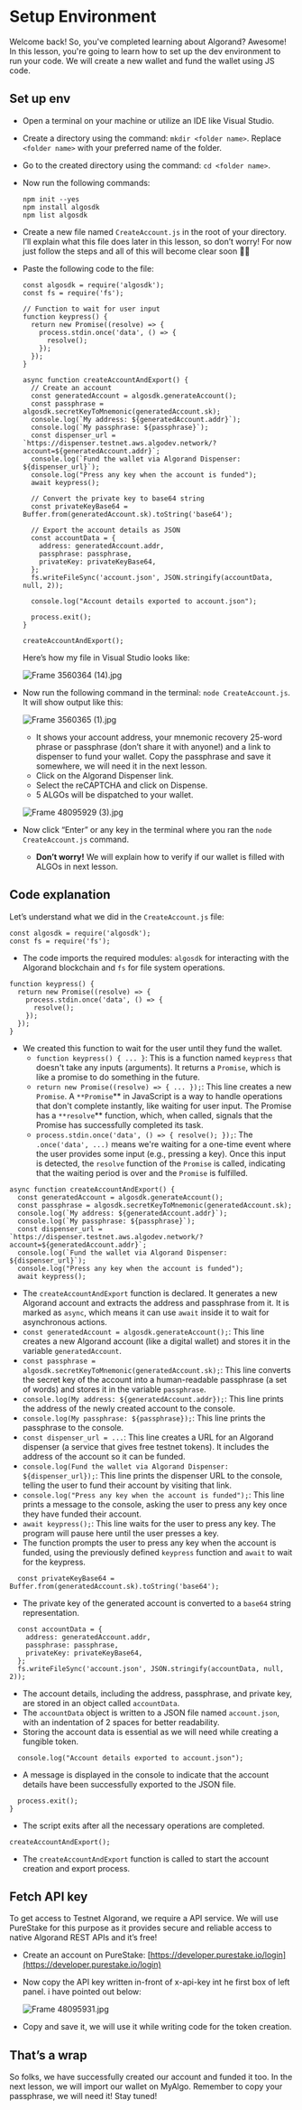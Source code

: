 # Setup Environment

Welcome back!  So, you've completed learning about Algorand? Awesome! In this lesson, you're going to learn how to set up the dev environment to run your code. We will create a new wallet and fund the wallet using JS code. 

## Set up env

- Open a terminal on your machine or utilize an IDE like Visual Studio.
- Create a directory using the command: `mkdir <folder name>`. Replace `<folder name>` with your preferred name of the folder.
- Go to the created directory using the command: `cd <folder name>`.
- Now run the following commands:
    
    ```
    npm init --yes
    npm install algosdk
    npm list algosdk
    ```
    
- Create a new file named `CreateAccount.js` in the root of your directory. I’ll explain what this file does later in this lesson, so don’t worry! For now just follow the steps and all of this will become clear soon 💪🏼
- Paste the following code to the file:
    
    ```
    const algosdk = require('algosdk');
    const fs = require('fs');
    
    // Function to wait for user input
    function keypress() {
      return new Promise((resolve) => {
        process.stdin.once('data', () => {
          resolve();
        });
      });
    }
    
    async function createAccountAndExport() {
      // Create an account
      const generatedAccount = algosdk.generateAccount();
      const passphrase = algosdk.secretKeyToMnemonic(generatedAccount.sk);
      console.log(`My address: ${generatedAccount.addr}`);
      console.log(`My passphrase: ${passphrase}`);
      const dispenser_url = `https://dispenser.testnet.aws.algodev.network/?account=${generatedAccount.addr}`;
      console.log(`Fund the wallet via Algorand Dispenser: ${dispenser_url}`);
      console.log("Press any key when the account is funded");
      await keypress();
    
      // Convert the private key to base64 string
      const privateKeyBase64 = Buffer.from(generatedAccount.sk).toString('base64');
    
      // Export the account details as JSON
      const accountData = {
        address: generatedAccount.addr,
        passphrase: passphrase,
        privateKey: privateKeyBase64,
      };
      fs.writeFileSync('account.json', JSON.stringify(accountData, null, 2));
    
      console.log("Account details exported to account.json");
    
      process.exit();
    }
    
    createAccountAndExport();
    ```
    
    Here’s how my file in Visual Studio looks like:
    
    ![Frame 3560364 (14).jpg](https://github.com/0xmetaschool/Learning-Projects/blob/main/assests_for_all/assests-for-algorand/2_1%20Setup%20Environment/Frame_3560364_(14).jpg?raw=true)
    
- Now run the following command in the terminal:  `node CreateAccount.js`. It will show output like this:
    
    ![Frame 3560365 (1).jpg](https://github.com/0xmetaschool/Learning-Projects/blob/main/assests_for_all/assests-for-algorand/2_1%20Setup%20Environment/Frame_3560365_(1).jpg?raw=true)
    
    - It shows your account address, your mnemonic recovery 25-word phrase or passphrase (don’t share it with anyone!) and a link to dispenser to fund your wallet. Copy the passphrase and save it somewhere, we will need it in the next lesson.
    - Click on the Algorand Dispenser link.
    - Select the reCAPTCHA and click on Dispense.
    - 5 ALGOs will be dispatched to your wallet.
    
    ![Frame 48095929 (3).jpg](https://github.com/0xmetaschool/Learning-Projects/blob/main/assests_for_all/assests-for-algorand/2_1%20Setup%20Environment/Frame_48095929_(3).jpg?raw=true)
    
- Now click “Enter” or any key in the terminal where you ran the `node CreateAccount.js` command.
    - **Don’t worry!** We will explain how to verify if our wallet is filled with ALGOs in next lesson.

## Code explanation

Let’s understand what we did in the `CreateAccount.js` file:

```
const algosdk = require('algosdk');
const fs = require('fs');
```

- The code imports the required modules: `algosdk` for interacting with the Algorand blockchain and `fs` for file system operations.

```
function keypress() {
  return new Promise((resolve) => {
    process.stdin.once('data', () => {
      resolve();
    });
  });
}
```

- We created this function to wait for the user until they fund the wallet.
    - `function keypress() { ... }`: This is a function named `keypress` that doesn't take any inputs (arguments). It returns a `Promise`, which is like a promise to do something in the future.
    - `return new Promise((resolve) => { ... });`: This line creates a new `Promise`. A `**Promise`** in JavaScript is a way to handle operations that don't complete instantly, like waiting for user input. The Promise has a `**resolve`** function, which, when called, signals that the Promise has successfully completed its task.
    - `process.stdin.once('data', () => { resolve(); });`: The `.once('data', ...)` means we're waiting for a one-time event where the user provides some input (e.g., pressing a key). Once this input is detected, the `resolve` function of the `Promise` is called, indicating that the waiting period is over and the `Promise` is fulfilled.

```
async function createAccountAndExport() {
  const generatedAccount = algosdk.generateAccount();
  const passphrase = algosdk.secretKeyToMnemonic(generatedAccount.sk);
  console.log(`My address: ${generatedAccount.addr}`);
  console.log(`My passphrase: ${passphrase}`);
  const dispenser_url = `https://dispenser.testnet.aws.algodev.network/?account=${generatedAccount.addr}`;
  console.log(`Fund the wallet via Algorand Dispenser: ${dispenser_url}`);
  console.log("Press any key when the account is funded");
  await keypress();
```

- The `createAccountAndExport` function is declared. It generates a new Algorand account and extracts the address and passphrase from it. It is marked as `async`, which means it can use `await` inside it to wait for asynchronous actions.
- `const generatedAccount = algosdk.generateAccount();`: This line creates a new Algorand account (like a digital wallet) and stores it in the variable `generatedAccount`.
- `const passphrase = algosdk.secretKeyToMnemonic(generatedAccount.sk);`: This line converts the secret key of the account into a human-readable passphrase (a set of words) and stores it in the variable `passphrase`.
- `console.log(My address: ${generatedAccount.addr});`: This line prints the address of the newly created account to the console.
- `console.log(My passphrase: ${passphrase});`: This line prints the passphrase to the console.
- `const dispenser_url = ...`: This line creates a URL for an Algorand dispenser (a service that gives free testnet tokens). It includes the address of the account so it can be funded.
- `console.log(Fund the wallet via Algorand Dispenser: ${dispenser_url});`: This line prints the dispenser URL to the console, telling the user to fund their account by visiting that link.
- `console.log("Press any key when the account is funded");`: This line prints a message to the console, asking the user to press any key once they have funded their account.
- `await keypress();`: This line waits for the user to press any key. The program will pause here until the user presses a key.
- The function prompts the user to press any key when the account is funded, using the previously defined `keypress` function and `await` to wait for the keypress.

```
  const privateKeyBase64 = Buffer.from(generatedAccount.sk).toString('base64');
```

- The private key of the generated account is converted to a `base64` string representation.

```
  const accountData = {
    address: generatedAccount.addr,
    passphrase: passphrase,
    privateKey: privateKeyBase64,
  };
  fs.writeFileSync('account.json', JSON.stringify(accountData, null, 2));

```

- The account details, including the address, passphrase, and private key, are stored in an object called `accountData`.
- The `accountData` object is written to a JSON file named `account.json`, with an indentation of 2 spaces for better readability.
- Storing the account data is essential as we will need while creating a fungible token.

```
  console.log("Account details exported to account.json");
```

- A message is displayed in the console to indicate that the account details have been successfully exported to the JSON file.

```
  process.exit();
}
```

- The script exits after all the necessary operations are completed.

```
createAccountAndExport();
```

- The `createAccountAndExport` function is called to start the account creation and export process.

## Fetch API key

To get access to Testnet Algorand, we require a API service. We will use PureStake for this purpose as it provides secure and reliable access to native Algorand REST APIs and it’s free!

- Create an account on PureStake: [https://developer.purestake.io/login](https://developer.purestake.io/login)
- Now copy the API key written in-front of x-api-key int he first box of left panel. i have pointed out below:
    
    ![Frame 48095931.jpg](https://github.com/0xmetaschool/Learning-Projects/blob/main/assests_for_all/assests-for-algorand/2_1%20Setup%20Environment/Frame_48095931.jpg?raw=true)
    
- Copy and save it, we will use it while writing code for the token creation.

## That’s a wrap

So folks, we have successfully created our account and funded it too. In the next lesson, we will import our wallet on MyAlgo. Remember to copy your passphrase, we will need it! Stay tuned!
